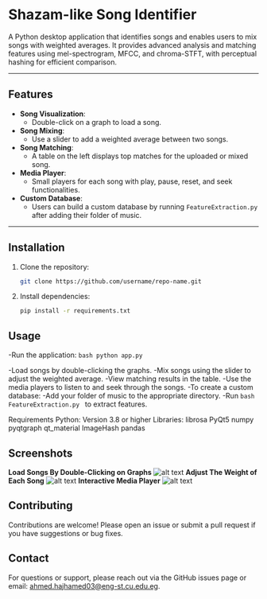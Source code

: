 # Shazam-like Song Identifier

A Python desktop application that identifies songs and enables users to mix songs with weighted averages. It provides advanced analysis and matching features using mel-spectrogram, MFCC, and chroma-STFT, with perceptual hashing for efficient comparison.

---

## Features

- **Song Visualization**:
  - Double-click on a graph to load a song.
- **Song Mixing**:
  - Use a slider to add a weighted average between two songs.
- **Song Matching**:
  - A table on the left displays top matches for the uploaded or mixed song.
- **Media Player**:
  - Small players for each song with play, pause, reset, and seek functionalities.
- **Custom Database**:
  - Users can build a custom database by running `FeatureExtraction.py` after adding their folder of music.

---

## Installation

1. Clone the repository:
   ```bash
   git clone https://github.com/username/repo-name.git

2. Install dependencies:
    ```bash
    pip install -r requirements.txt
    ```
## Usage
-Run the application:
    ```bash
    python app.py
    ```

-Load songs by double-clicking the graphs.
-Mix songs using the slider to adjust the weighted average.
-View matching results in the table.
-Use the media players to listen to and seek through the songs.
-To create a custom database:
-Add your folder of music to the appropriate directory.
-Run ```bash FeatureExtraction.py ``` to extract features.

Requirements
Python: Version 3.8 or higher
Libraries:
librosa
PyQt5
numpy
pyqtgraph
qt_material
ImageHash
pandas

## Screenshots

**Load Songs By Double-Clicking on Graphs**
![alt text](<Python 3.11 12_30_2024 11_28_22 PM-1.png>)
**Adjust The Weight of Each Song**
![alt text](<Python 3.11 12_30_2024 11_30_05 PM.png>)
**Interactive Media Player**
![alt text](<Python 3.11 12_30_2024 11_28_35 PM.png>)

## Contributing
Contributions are welcome! Please open an issue or submit a pull request if you have suggestions or bug fixes.

## Contact
For questions or support, please reach out via the GitHub issues page or email: ahmed.hajhamed03@eng-st.cu.edu.eg.